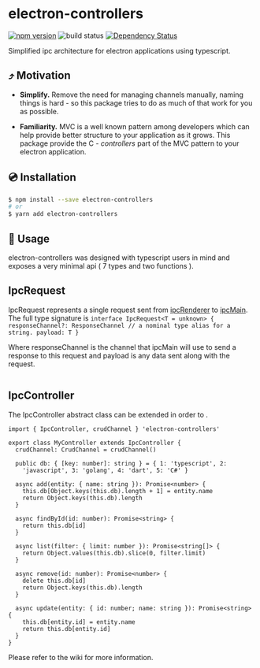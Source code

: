 
# electron-controllers

[![npm version](https://img.shields.io/badge/npm-v1.0.0-blue)](https://www.npmjs.com/package/electron-controllersl)
![build status](https://github.com/g5becks/electron-controllers/workflows/Node.js%20CI/badge.svg)
[![Dependency Status](https://david-dm.org/g5becks/electron-controllers.svg)](https://david-dm.org/g5becks/electron-controllers)

Simplified ipc architecture for electron applications using typescript.

## ⤴️ Motivation

- **Simplify.** Remove the need for managing channels manually, naming things is hard - so this package tries to do as much of that work for you as possible.<br>

- **Familiarity.** MVC is a well known pattern among developers which can help provide better structure to your application as it grows. This package provide the C - *controllers* part of the MVC pattern to your electron application.

## 💿 Installation

```bash
$ npm install --save electron-controllers
# or
$ yarn add electron-controllers
```

## 📖 Usage

electron-controllers was designed with typescript users in mind and exposes a very minimal api ( 7 types and two functions ).

## IpcRequest

IpcRequest represents a single request sent from [ipcRenderer](https://www.electronjs.org/docs/api/ipc-renderer) to [ipcMain](https://www.electronjs.org/docs/api/ipc-main). The full type signature is
`interface IpcRequest<T = unknown> {
  responseChannel?: ResponseChannel // a nominal type alias for a string.
  payload: T
}`

Where responseChannel is the channel that ipcMain will use to send a response to this request and payload is any data sent along with the request.

```

```

## IpcController
The IpcController abstract class can be extended in order to .
```
import { IpcController, crudChannel } 'electron-controllers'

export class MyController extends IpcController {
  crudChannel: CrudChannel = crudChannel()

  public db: { [key: number]: string } = { 1: 'typescript', 2: 
    'javascript', 3: 'golang', 4: 'dart', 5: 'C#' }
  
  async add(entity: { name: string }): Promise<number> {
    this.db[Object.keys(this.db).length + 1] = entity.name
    return Object.keys(this.db).length
  }

  async findById(id: number): Promise<string> {
    return this.db[id]
  }

  async list(filter: { limit: number }): Promise<string[]> {
    return Object.values(this.db).slice(0, filter.limit)
  }

  async remove(id: number): Promise<number> {
    delete this.db[id]
    return Object.keys(this.db).length
  }

  async update(entity: { id: number; name: string }): Promise<string> {
    this.db[entity.id] = entity.name
    return this.db[entity.id]
  }
}
```
Please refer to the wiki for more information.
